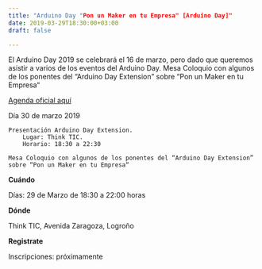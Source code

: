 ```yaml
---
title: "Arduino Day "Pon un Maker en tu Empresa" [Arduino Day]"
date: 2019-03-29T18:30:00+03:00
draft: false

---
```

El Arduino Day 2019 se celebrará el 16 de marzo, pero dado que queremos asistir a varios de los eventos del Arduino Day.
Mesa Coloquio con algunos de los ponentes del “Arduino Day Extension” sobre “Pon un Maker en tu Empresa“

[Agenda oficial aquí](https://www.aprendiendoarduino.com/talleres-arduino/arduino-day-logrono-2019/)

<!--more-->

Día 30 de marzo 2019

    Presentación Arduino Day Extension.
        Lugar: Think TIC.
        Horario: 18:30 a 22:30

    Mesa Coloquio con algunos de los ponentes del “Arduino Day Extension” sobre “Pon un Maker en tu Empresa“


__Cuándo__

Días: 29 de Marzo de 18:30 a 22:00 horas

__Dónde__

Think TIC, 
Avenida Zaragoza, Logroño

__Registrate__

Inscripciones: próximamente

